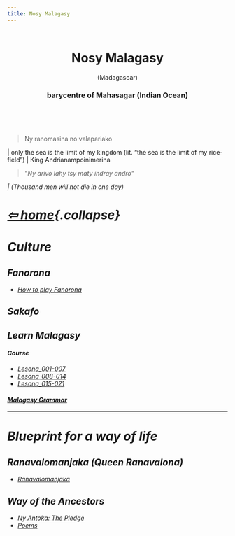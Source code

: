 ```yaml
---
title: Nosy Malagasy
---
```


<style>
:root{--color-bg: linear-gradient(45deg, #faf9f3, #faf6f3);}
header {
    background-color: linear-gradient(45deg, #0a29f3, #4f4145);
    padding: 0.5rem 1rem 0.5rem 1rem;
}
</style>

<header>
        <h1>Nosy Malagasy</h1>
        <p>(Madagascar)</p>
        <h3>barycentre of Mahasagar (Indian Ocean)</h3>
</header>
<main>

> Ny ranomasina no valapariako 
>  
| only the sea is the limit of my kingdom (lit. “the sea is the limit of my rice-field”)
| King Andrianampoinimerina

> "<i>Ny arivo lahy tsy maty indray andro" 

| (Thousand men will not die in one day)


# <a href="../../index.html">⇦ home</a>{.collapse}

# Culture

## Fanorona

- [How to play Fanorona](./fanorona/fanorona.html)

## Sakafo

## Learn Malagasy

#### Course

- [Lesona_001-007](./lesona/Lesona_001-007.html)
- [Lesona_008-014](./lesona/Lesona_008-014.html)
- [Lesona_015-021](./lesona/Lesona_015-021.html)

#### [Malagasy Grammar](./grammar.html)

---

# Blueprint for a way of life

## Ranavalomanjaka (Queen Ranavalona)

- [Ranavalomanjaka](./Ranavalomanjaka/en_1835.02.26.html)

## Way of the Ancestors

- [Ny Antoka: The Pledge](./woa/woa.html)
- [Poems](./woa/poems.html)

<!-- 
Origin
Austronesian
Pre-islamic semites
Arabs
Chinese
Swahilli
Masombika
Creole
Indians and Chinese in the 20th century
-->
</main>


